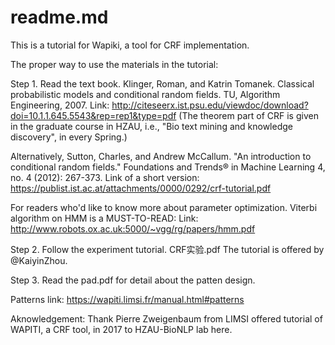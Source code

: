 # readme.md

This is a tutorial for Wapiki, a tool for CRF implementation. 

The proper way to use the materials in the tutorial:

Step 1. Read the text book.
Klinger, Roman, and Katrin Tomanek. Classical probabilistic models and conditional random fields. TU, Algorithm Engineering, 2007.
Link: http://citeseerx.ist.psu.edu/viewdoc/download?doi=10.1.1.645.5543&rep=rep1&type=pdf
(The theorem part of CRF is given in the graduate course in HZAU, i.e., "Bio text mining and knowledge discovery", in every Spring.)

Alternatively, Sutton, Charles, and Andrew McCallum. "An introduction to conditional random fields." Foundations and Trends® in Machine Learning 4, no. 4 (2012): 267-373.
Link of a short version: https://publist.ist.ac.at/attachments/0000/0292/crf-tutorial.pdf

For readers who'd like to know more about parameter optimization. Viterbi algorithm on HMM is a MUST-TO-READ:
Link: http://www.robots.ox.ac.uk:5000/~vgg/rg/papers/hmm.pdf


Step 2. Follow the experiment tutorial. CRF实验.pdf
The tutorial is offered by @KaiyinZhou.


Step 3. Read the pad.pdf for detail about the patten design.

Patterns link:
https://wapiti.limsi.fr/manual.html#patterns

Aknowledgement:
Thank Pierre Zweigenbaum from LIMSI offered tutorial of WAPITI, a CRF tool, in 2017 to HZAU-BioNLP lab here.



